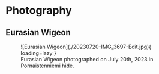# Photography

## Eurasian Wigeon

<figure markdown>
  ![Eurasian Wigeon](./20230720-IMG_3697-Edit.jpg){ loading=lazy }
  <figcaption>Eurasian Wigeon photographed on July 20th, 2023 in Pornaistenniemi hide.</figcaption>
</figure>
